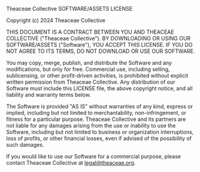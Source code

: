 Theaceae Collective SOFTWARE/ASSETS LICENSE

Copyright (c) 2024 Theaceae Collective

THIS DOCUMENT IS A CONTRACT BETWEEN YOU AND THEACEAE COLLECTIVE ("Theaceae Collective"). BY DOWNLOADING OR USING OUR SOFTWARE/ASSETS ("Software"), YOU ACCEPT THIS LICENSE. IF YOU DO NOT AGREE TO ITS TERMS, DO NOT DOWNLOAD OR USE OUR SOFTWARE.

You may copy, merge, publish, and distribute the Software and any modifications, but only for free. Commercial use, including selling, sublicensing, or other profit-driven activities, is prohibited without explicit written permission from Theaceae Collective. Any distribution of our Software must include this LICENSE file, the above copyright notice, and all liability and warranty terms below.

The Software is provided "AS IS" without warranties of any kind, express or implied, including but not limited to merchantability, non-infringement, or fitness for a particular purpose. Theaceae Collective and its partners are not liable for any damages arising from the use or inability to use the Software, including but not limited to business or organization interruptions, loss of profits, or other financial losses, even if advised of the possibility of such damages.

If you would like to use our Software for a commercial purpose, please contact Theaceae Collective at <legal@theaceae.org>.
